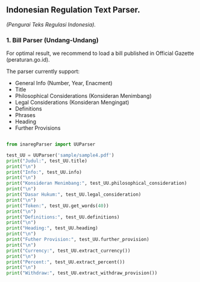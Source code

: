 ## Indonesian Regulation Text Parser.

_(Pengurai Teks Regulasi Indonesia)._

### 1. Bill Parser (Undang-Undang)

For optimal result, we recommend to load a bill published in Official Gazette (peraturan.go.id).

The parser currently support:

- General Info (Number, Year, Enacment)
- Title
- Philosophical Considerations (Konsideran Menimbang)
- Legal Considerations (Konsideran Mengingat)
- Definitions
- Phrases
- Heading
- Further Provisions

```python

from inaregParser import UUParser

test_UU = UUParser('sample/sample4.pdf')
print("Judul:", test_UU.title)
print("\n")
print("Info:", test_UU.info)
print("\n")
print("Konsideran Menimbang:", test_UU.philosophical_consideration)
print("\n")
print("Dasar Hukum:", test_UU.legal_consideration)
print("\n")
print("Token:", test_UU.get_words(40))
print("\n")
print("Definitions:", test_UU.definitions)
print("\n")
print("Heading:", test_UU.heading)
print("\n")
print("Futher Provision:", test_UU.further_provision)
print("\n")
print("Currency:", test_UU.extract_currency())
print("\n")
print("Percent:", test_UU.extract_percent())
print("\n")
print("Withdraw:", test_UU.extract_withdraw_provision())




```
